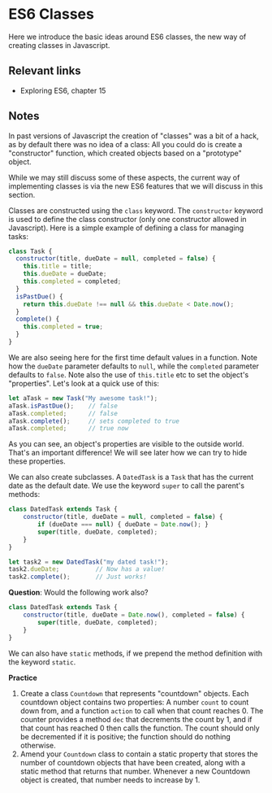 # ES6 Classes

Here we introduce the basic ideas around ES6 classes, the new way of creating classes in Javascript.

## Relevant links

- Exploring ES6, chapter 15

## Notes

In past versions of Javascript the creation of "classes" was a bit of a hack, as by default there was no idea of a class: All you could do is create a "constructor" function, which created objects based on a "prototype" object.

While we may still discuss some of these aspects, the current way of implementing classes is via the new ES6 features that we will discuss in this section.


Classes are constructed using the `class` keyword. The `constructor` keyword is used to define the class constructor (only one constructor allowed in Javascript). Here is a simple example of defining a class for managing tasks:

```javascript
class Task {
  constructor(title, dueDate = null, completed = false) {
    this.title = title;
    this.dueDate = dueDate;
    this.completed = completed;
  }
  isPastDue() {
    return this.dueDate !== null && this.dueDate < Date.now();
  }
  complete() {
    this.completed = true;
  }
}
```

We are also seeing here for the first time default values in a function. Note how the `dueDate` parameter defaults to `null`, while the `completed` parameter defaults to `false`. Note also the use of `this.title` etc to set the object's "properties". Let's look at a quick use of this:
```javascript
let aTask = new Task("My awesome task!");
aTask.isPastDue();    // false
aTask.completed;      // false
aTask.complete();     // sets completed to true
aTask.completed;      // true now
```

As you can see, an object's properties are visible to the outside world. That's an important difference! We will see later how we can try to hide these properties.

We can also create subclasses. A `DatedTask` is a `Task` that has the current date as the default date. We use the keyword `super` to call the parent's methods:
```javascript
class DatedTask extends Task {
    constructor(title, dueDate = null, completed = false) {
        if (dueDate === null) { dueDate = Date.now(); }
        super(title, dueDate, completed);
    }
}

let task2 = new DatedTask("my dated task!");
task2.dueDate;          // Now has a value!
task2.complete();       // Just works!
```

**Question**: Would the following work also?
```javascript
class DatedTask extends Task {
    constructor(title, dueDate = Date.now(), completed = false) {
        super(title, dueDate, completed);
    }
}
```
We can also have `static` methods, if we prepend the method definition with the keyword `static`.

**Practice**

1. Create a class `Countdown` that represents "countdown" objects. Each countdown object contains two properties: A number `count` to count down from, and a function `action` to call when that count reaches 0. The counter provides a method `dec` that decrements the count by 1, and if that count has reached 0 then calls the function. The count should only be decremented if it is positive; the function should do nothing otherwise.
2. Amend your `Countdown` class to contain a static property that stores the number of countdown objects that have been created, along with a static method that returns that number. Whenever a new Countdown object is created, that number needs to increase by 1.
